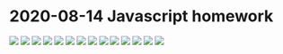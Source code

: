 # 2020-08-14 Javascript homework
![](/picture/1-1.png)
![](/picture/2-1.png)
![](/picture/2-2.png)
![](/picture/3-1.png)
![](/picture/3-2.png)
![](/picture/4-1.png)
![](/picture/4-2.png)
![](/picture/4-3.png)
![](/picture/5-1.png)
![](/picture/5-2.png)
![](/picture/5-3.png)
![](/picture/6-1.png)
![](/picture/6-2.png)
![](/picture/6-3.png)